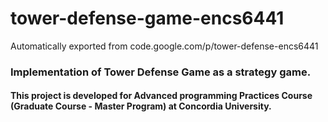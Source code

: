 # tower-defense-game-encs6441
Automatically exported from code.google.com/p/tower-defense-encs6441


### Implementation of Tower Defense Game as a strategy game.


#### This project is developed for Advanced programming Practices Course (Graduate Course - Master Program) at Concordia University.

